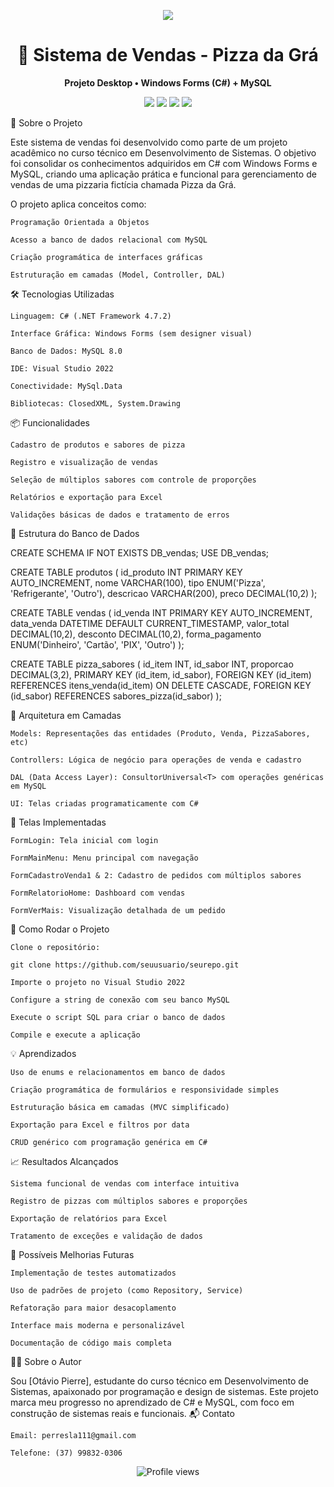 <!-- Banner estilizado --> <p align="center"> <img src="https://capsule-render.vercel.app/api?type=waving&color=0:aa4b6b,100:6b6b83&height=120&section=header&text=Sistema%20de%20Vendas%20-%20Pizza%20da%20Gr%C3%A1&fontSize=30&fontColor=fff"/> </p> <h1 align="center">🍕 Sistema de Vendas - Pizza da Grá</h1> <p align="center"> <b>Projeto Desktop • Windows Forms (C#) + MySQL</b> </p> <p align="center"> <img src="https://img.shields.io/badge/C%23-239120?style=for-the-badge&logo=c-sharp&logoColor=white"/> <img src="https://img.shields.io/badge/.NET%20Framework-512BD4?style=for-the-badge&logo=.net&logoColor=white"/> <img src="https://img.shields.io/badge/MySQL-4479A1?style=for-the-badge&logo=mysql&logoColor=white"/> <img src="https://img.shields.io/badge/Windows%20Forms-0078D4?style=for-the-badge&logo=windows&logoColor=white"/> </p>
📖 Sobre o Projeto

Este sistema de vendas foi desenvolvido como parte de um projeto acadêmico no curso técnico em Desenvolvimento de Sistemas. O objetivo foi consolidar os conhecimentos adquiridos em C# com Windows Forms e MySQL, criando uma aplicação prática e funcional para gerenciamento de vendas de uma pizzaria fictícia chamada Pizza da Grá.

O projeto aplica conceitos como:

    Programação Orientada a Objetos

    Acesso a banco de dados relacional com MySQL

    Criação programática de interfaces gráficas

    Estruturação em camadas (Model, Controller, DAL)

🛠️ Tecnologias Utilizadas

    Linguagem: C# (.NET Framework 4.7.2)

    Interface Gráfica: Windows Forms (sem designer visual)

    Banco de Dados: MySQL 8.0

    IDE: Visual Studio 2022

    Conectividade: MySql.Data

    Bibliotecas: ClosedXML, System.Drawing

📦 Funcionalidades

    Cadastro de produtos e sabores de pizza

    Registro e visualização de vendas

    Seleção de múltiplos sabores com controle de proporções

    Relatórios e exportação para Excel

    Validações básicas de dados e tratamento de erros

🧱 Estrutura do Banco de Dados

CREATE SCHEMA IF NOT EXISTS DB_vendas;
USE DB_vendas;

CREATE TABLE produtos (
  id_produto INT PRIMARY KEY AUTO_INCREMENT,
  nome VARCHAR(100),
  tipo ENUM('Pizza', 'Refrigerante', 'Outro'),
  descricao VARCHAR(200),
  preco DECIMAL(10,2)
);

CREATE TABLE vendas (
  id_venda INT PRIMARY KEY AUTO_INCREMENT,
  data_venda DATETIME DEFAULT CURRENT_TIMESTAMP,
  valor_total DECIMAL(10,2),
  desconto DECIMAL(10,2),
  forma_pagamento ENUM('Dinheiro', 'Cartão', 'PIX', 'Outro')
);

CREATE TABLE pizza_sabores (
  id_item INT,
  id_sabor INT,
  proporcao DECIMAL(3,2),
  PRIMARY KEY (id_item, id_sabor),
  FOREIGN KEY (id_item) REFERENCES itens_venda(id_item) ON DELETE CASCADE,
  FOREIGN KEY (id_sabor) REFERENCES sabores_pizza(id_sabor)
);

🧩 Arquitetura em Camadas

    Models: Representações das entidades (Produto, Venda, PizzaSabores, etc)

    Controllers: Lógica de negócio para operações de venda e cadastro

    DAL (Data Access Layer): ConsultorUniversal<T> com operações genéricas em MySQL

    UI: Telas criadas programaticamente com C#

🧪 Telas Implementadas

    FormLogin: Tela inicial com login

    FormMainMenu: Menu principal com navegação

    FormCadastroVenda1 & 2: Cadastro de pedidos com múltiplos sabores

    FormRelatorioHome: Dashboard com vendas

    FormVerMais: Visualização detalhada de um pedido

🚧 Como Rodar o Projeto

    Clone o repositório:

    git clone https://github.com/seuusuario/seurepo.git

    Importe o projeto no Visual Studio 2022

    Configure a string de conexão com seu banco MySQL

    Execute o script SQL para criar o banco de dados

    Compile e execute a aplicação

💡 Aprendizados

    Uso de enums e relacionamentos em banco de dados

    Criação programática de formulários e responsividade simples

    Estruturação básica em camadas (MVC simplificado)

    Exportação para Excel e filtros por data

    CRUD genérico com programação genérica em C#

📈 Resultados Alcançados

    Sistema funcional de vendas com interface intuitiva

    Registro de pizzas com múltiplos sabores e proporções

    Exportação de relatórios para Excel

    Tratamento de exceções e validação de dados

🎯 Possíveis Melhorias Futuras

    Implementação de testes automatizados

    Uso de padrões de projeto (como Repository, Service)

    Refatoração para maior desacoplamento

    Interface mais moderna e personalizável

    Documentação de código mais completa

👨‍💻 Sobre o Autor

Sou [Otávio Pierre], estudante do curso técnico em Desenvolvimento de Sistemas, apaixonado por programação e design de sistemas. Este projeto marca meu progresso no aprendizado de C# e MySQL, com foco em construção de sistemas reais e funcionais.
📬 Contato

    Email: perresla111@gmail.com

    Telefone: (37) 99832-0306

<p align="center"> <img src="https://komarev.com/ghpvc/?username=SeuGitHub&color=red" alt="Profile views"/> </p>
